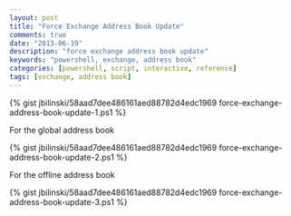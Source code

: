 ```yaml
---
layout: post
title: "Force Exchange Address Book Update"
comments: true
date: "2013-06-19"
description: "force exchange address book update"
keywords: "powershell, exchange, address book"
categories: [powershell, script, interactive, reference]
tags: [exchange, address book]
---
```



{% gist jbilinski/58aad7dee486161aed88782d4edc1969 force-exchange-address-book-update-1.ps1 %}

For the global address book

{% gist jbilinski/58aad7dee486161aed88782d4edc1969 force-exchange-address-book-update-2.ps1 %}

For the offline address book

{% gist jbilinski/58aad7dee486161aed88782d4edc1969 force-exchange-address-book-update-3.ps1 %}
